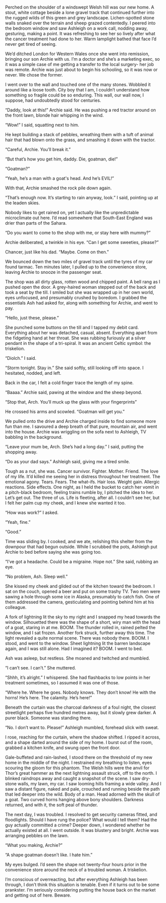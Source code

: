Perched on the shoulder of a windswept Welsh hill was our new home. A stout, white cottage beside a lone gravel track that continued further into the rugged wilds of this green and grey landscape. Lichen-spotted stone walls snaked over the terrain and sheep grazed contentedly. I peered into the bedroom window and saw Ashleigh on a work call, nodding away, gesturing, making a point. It was refreshing to see her so lively after what the cancer treatment had done to her. Warm lamplight bathed that face I’d never get tired of seeing.

We’d ditched London for Western Wales once she went into remission, bringing our son Archie with us. I’m a doctor and she’s a marketing exec, so it was a simple case of me getting a transfer to the local surgery- her job was remote. Archie was just about to begin his schooling, so it was now or never. We chose the former. 

I went over to the wall and touched one of the many stones. Wobbled it around like a loose tooth. City boy that I am, I couldn’t understand how something so fragile could be so enduring. This wall, our wall now, I suppose, had undoubtedly stood for centuries. 

“Daddy, look at this!” Archie said. He was pushing a red tractor around on the front lawn, blonde hair whipping in the wind. 

“Wow!” I said, squatting next to him. 

He kept building a stack of pebbles, wreathing them with a tuft of animal hair that had blown onto the grass, and smashing it down with the tractor.

“Careful, Archie. You’ll break it.”

“But that’s how you get him, daddy. Die, goatman, die!”

“Goatman?” 

“Yeah, he’s a man with a goat's head. And he’s EVIL!”

With that, Archie smashed the rock pile down again.

“That’s enough now. It’s starting to rain anyway, look.” I said, pointing up at the leaden skies. 

Nobody likes to get rained on, yet I actually like the unpredictable microclimate out here. I’d read somewhere that South-East England was drier than parts of the Sahara. 

“Do you want to come to the shop with me, or stay here with mummy?”

Archie deliberated, a twinkle in his eye. “Can I get some sweeties, please?”

Chancer, just like his dad. “Maybe. Come on then.”

We bounced down the two miles of gravel track until the tyres of my car found tarmac. Ten minutes later, I pulled up to the convenience store, leaving Archie to snooze in the passenger seat. 

The shop was all dirty glass, rotten wood and chipped paint. A bell rang as I pushed open the door. A grey-haired woman stepped out of the back and took a seat by the till. I smiled but she was wrapped up in her own world, eyes unfocused, and presumably crushed by boredom. I grabbed the essentials Ash had asked for, along with something for Archie, and went to pay.

“Hello, just these, please.”

She punched some buttons on the till and I tapped my debit card. Everything about her was detached, casual, absent. Everything apart from the fidgeting hand at her throat. She was rubbing furiously at a silver pendant in the shape of a tri-spiral. It was an ancient Celtic symbol: the triskelion. 

“Diolch.” I said.

“Storm tonight. Stay in.” She said softly, still looking off into space. I hesitated, nodded, and left.

Back in the car, I felt a cold finger trace the length of my spine. 

“Baaaa.” Archie said, pawing at the window and the sheep beyond.

“Stop that, Arch. You’ll muck up the glass with your fingerprints”

He crossed his arms and scowled. “Goatman will get you.”

We pulled onto the drive and Archie charged inside to find someone more fun than me. I savoured a deep breath of that pure, mountain air, and went into the house. Archie was wriggling on the sofa next to Ashleigh, TV babbling in the background. 

“Leave your mum be, Arch. She’s had a long day.” I said, putting the shopping away.

“Do as your dad says.” Ashleigh said, giving me a tired smile. 

Tough as a nut, she was. Cancer survivor. Fighter. Mother. Friend. The love of my life. It’d killed me seeing her in distress throughout her treatment. The emotional agony. Tears. Fears. The what-ifs. Hair loss. Weight gain. Allergic reactions. Side effects. One night, as I held the bucket to catch her vomit in a pitch-black bedroom, feeling trains rumble by, I pitched the idea to her. Let’s get out. The three of us. Life is fleeting, after all. I couldn’t see her, but I felt her palm cup my cheek, and I knew she wanted it too.

“How was work?” I asked. 

“Yeah, fine.”

“Good.”

Time was sliding by. I cooked, and we ate, relishing this shelter from the downpour that had begun outside. While I scrubbed the pots, Ashleigh put Archie to bed before saying she was going too. 

“I’ve got a headache. Could be a migraine. Hope not.” She said, rubbing an eye.

“No problem, Ash. Sleep well.”

She kissed my cheek and glided out of the kitchen toward the bedroom. I sat on the couch, opened a beer and put on some trashy TV. Two men were sawing a hole through some ice in Alaska, presumably to catch fish. One of them addressed the camera, gesticulating and pointing behind him at his colleague. 

A fork of lightning lit the sky to my right and I snapped my head towards the window. Silhouetted there was the shape of a short, wiry man with the head of a goat, staring in at me. BOOM. The thunder rolled in, rained pelted the window, and I sat frozen. Another fork struck, further away this time. The light revealed a quite normal scene. There was nobody there. BOOM. I stood, and went to the window. Sheet lightning lit the barren landscape again, and I was still alone. Had I imagined it? BOOM. I went to bed.

Ash was asleep, but restless. She moaned and twitched and mumbled.

“I can’t see. I can’t.” She muttered.

“Shhh, it’s alright.” I whispered. She had flashbacks to low points in her treatment sometimes, so I assumed it was one of those.

“Where he. Where he goes. Nobody knows. They don’t know! He with the horns! He’s here. The calamity. He’s here!”

Beneath the curtain was the charcoal darkness of a foul night, the closest streetlight perhaps five hundred metres away, but it slowly grew darker. A purer black. Someone was standing there. 

“No. I don’t want to. Please!” Ashleigh mumbled, forehead slick with sweat. 

I rose, reaching for the curtain, where the shadow shifted. I ripped it across, and a shape darted around the side of my home. I burst out of the room, grabbed a kitchen knife, and swung open the front door. 

Gale-buffeted and rain-lashed, I stood there on the threshold of my new home in the middle of the night. I restrained my breathing to listen, eyes scouring the gloom for this phantom. The Welsh hills were the anvil for Thor’s great hammer as the next lightning assault struck, off to the north. I blinked raindrops away and caught a snapshot of the scene. I saw dry-stone walls, my lawn, my car. I saw looming hills framing a wide valley. And I saw a distant figure, naked and pale, crouched and running beside the path that led deeper into the wild. Body of a man. Head adorned with the skull of a goat. Two curved horns hanging above bony shoulders. Darkness returned, and with it, the soft peal of thunder. 

The next day, I was troubled. I resolved to get security cameras fitted, and floodlights. Should I have rung the police? What would I tell them? Had the guy actually committed a crime? Deeper down, I wondered whether he actually existed at all. I went outside. It was blustery and bright. Archie was arranging pebbles on the lawn. 

“What you making, Archie?”

“A shape goatman doesn’t like. I hate him.”

My eyes bulged. I’d seen the shape not twenty-four hours prior in the convenience store around the neck of a troubled woman. A triskelion.

I’m conscious of overreacting, but after everything Ashleigh has been through, I don’t think this situation is tenable. Even if it turns out to be some prankster. I’m seriously considering putting the house back on the market and getting out of here. Beware.
